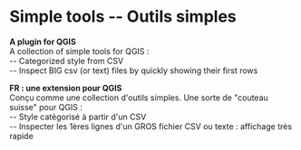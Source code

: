 # Simple tools -- Outils simples
**A plugin for QGIS**  
A collection of simple tools for QGIS :  
-- Categorized style from CSV  
-- Inspect BIG csv (or text) files by quickly showing their first rows  

**FR : une extension pour QGIS**  
Conçu comme une collection d'outils simples. Une sorte de "couteau suisse" pour QGIS :  
-- Style catégorisé à partir d'un CSV  
-- Inspecter les 1ères lignes d'un GROS fichier CSV ou texte : affichage très rapide  

